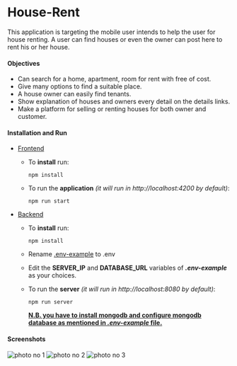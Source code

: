 # House-Rent

This application is targeting the mobile user intends to help the user for house renting. A user can find houses or even the owner can post here to rent his or her house.

#### Objectives

- Can search for a home, apartment, room for rent with free of cost.
- Give many options to find a suitable place.
- A house owner can easily find tenants.
- Show explanation of houses and owners every detail on the details links.
- Make a platform for selling or renting houses for both owner and customer.

#### Installation and Run

- [Frontend](https://github.com/rjarman/House-Rent/tree/master/frontend)

  - To **install** run:

    ```
    npm install
    ```

  - To run the **application** _(it will run in http://localhost:4200 by default)_:
    ```
    npm run start
    ```

- [Backend](https://github.com/rjarman/House-Rent/tree/master/backend)

  - To **install** run:

    ```
    npm install
    ```

  - Rename [.env-example](https://github.com/rjarman/House-Rent/blob/master/backend/.env-example) to .env

  - Edit the **SERVER_IP** and **DATABASE_URL** variables of **_.env-example_** as your choices.

  - To run the **server** _(it will run in http://localhost:8080 by default)_:
    ```
    npm run server
    ```
    <u>**N.B. you have to install mongodb and configure mongodb database as mentioned in ***[.env-example](https://github.com/rjarman/House-Rent/blob/master/backend/.env-example)*** file.**</u>

#### Screenshots

![photo no 1](https://drive.google.com/uc?export=view&id=1Fcupa1guHU2J0zPWUD0YPjZHB1f4KUaX)
![photo no 2](https://drive.google.com/uc?export=view&id=1HN6GclW4b2gN_TWwWty7U9i3uxlwuAWH)
![photo no 3](https://drive.google.com/uc?export=view&id=1gz0Dx1_3-cJAm4yFVpt3EY_oohqhI6n9)
